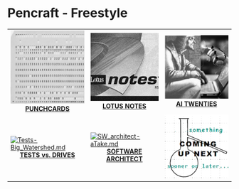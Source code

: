 # Pencraft - Freestyle

<table>
  <tr>
    <td>
      <a href="README+/punchcard.md"><img src="../../../../_rsc/_img/_nav/tiles/punchcard_200px.jpg" alt="punchacrd.md" title="Punchcards - once upon a time"/>
        <br /><div align="center"><b>PUNCHCARDS</b></div></a>
    </td>
      <td>
      <a href="README+/LN-view.md"><img src="../../../../_rsc/_img/_nav/tiles/LotusNotes_200px.jpg" alt="LN-view.md" title="Lotus Notes - This used to be my playground"/>
      <br /><div align="center"><b>LOTUS NOTES</b></div></a>
    </td>
    <td>
      <a href="README+/AI-2020s.md"><img src="../../../../_rsc/_img/_nav/tiles/AIchemy_200px.jpg" alt="AI-2020s.md" title="AI Twenties - Much ado about nothing?"/>
      <br /><div align="center"><b>AI TWENTIES</b></div></a>
    </td>
  </tr>
  <tr>
    <td>
      <a href="README+/Tests-Big_Watershed.md"><img src="../../../../_rsc/_img/_nav/tiles/T3D_200px.jpg" alt="Tests-Big_Watershed.md" title="Tests & Drives - Big Watershed"/>
      <br /><div align="center"><b>TESTS vs. DRIVES</b></div></a>
    </td>
    <td>
      <a href="README+/SW_architect-aTake.md"><img src="../../../../_rsc/_img/_nav/tiles/SW_Architect_200px.jpg" alt="SW_architect-aTake.md" title="Finding Software Architect - a Take"/>
      <br /><div align="center"><b>SOFTWARE ARCHITECT</b></div></a>
    </td>
    <td>
      <picture><img src="../../../../_rsc/_img/_nav/tiles/comingNext_200px.jpg" alt="Coming up next..." title="Next essay coming sooner or later.."/></picture>
    </td>
  </tr>
</table>

